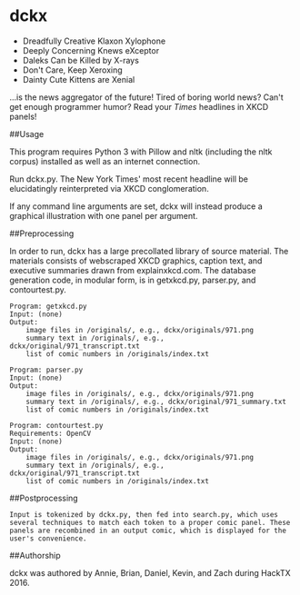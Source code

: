 # dckx

* Dreadfully Creative Klaxon Xylophone
* Deeply Concerning Knews eXceptor
* Daleks Can be Killed by X-rays
* Don't Care, Keep Xeroxing
* Dainty Cute Kittens are Xenial

...is the news aggregator of the future! Tired of boring world news? Can't
get enough programmer humor? Read your *Times* headlines in XKCD panels!

##Usage

This program requires Python 3 with Pillow and nltk (including the nltk
corpus) installed as well as an internet connection.

Run dckx.py. The New York Times' most recent headline will be elucidatingly
reinterpreted via XKCD conglomeration.

If any command line arguments are set, dckx will instead produce a graphical
illustration with one panel per argument.

##Preprocessing

In order to run, dckx has a large precollated library of source material.
The materials consists of webscraped XKCD graphics, caption text, and
executive summaries drawn from explainxkcd.com. The database generation code,
in modular form, is in getxkcd.py, parser.py, and contourtest.py.

	Program: getxkcd.py
	Input: (none)
	Output:
		image files in /originals/, e.g., dckx/originals/971.png
		summary text in /originals/, e.g., dckx/original/971_transcript.txt
		list of comic numbers in /originals/index.txt

	Program: parser.py
	Input: (none)
	Output:
		image files in /originals/, e.g., dckx/originals/971.png
		summary text in /originals/, e.g., dckx/original/971_summary.txt
		list of comic numbers in /originals/index.txt

	Program: contourtest.py
	Requirements: OpenCV
	Input: (none)
	Output:
		image files in /originals/, e.g., dckx/originals/971.png
		summary text in /originals/, e.g., dckx/original/971_transcript.txt
		list of comic numbers in /originals/index.txt

##Postprocessing

	Input is tokenized by dckx.py, then fed into search.py, which uses
	several techniques to match each token to a proper comic panel. These
	panels are recombined in an output comic, which is displayed for the
	user's convenience.

##Authorship

dckx was authored by Annie, Brian, Daniel, Kevin, and Zach during HackTX 2016.

